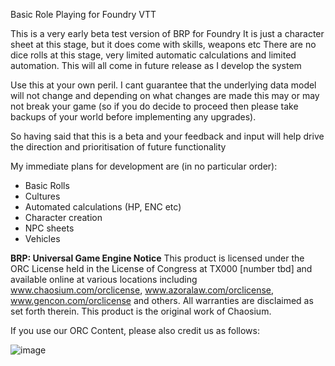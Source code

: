 Basic Role Playing for Foundry VTT

This is a very early beta test version of BRP for Foundry
It is just a character sheet at this stage, but it does come with skills, weapons etc
There are no dice rolls at this stage, very limited automatic calculations and limited automation.
This will all come in future release as I develop the system

Use this at your own peril.  I cant guarantee that the underlying data model will not change and
depending on what changes are made this may or may not break your game (so if you do decide to 
proceed then please take backups of your world before implementing any upgrades).

So having said that this is a beta and your feedback and input will help drive the direction and
prioritisation of future functionality

My immediate plans for development are (in no particular order):
- Basic Rolls
- Cultures
- Automated calculations (HP, ENC etc)
- Character creation
- NPC sheets
- Vehicles

**BRP: Universal Game Engine Notice**
This product is licensed under the ORC License held in the License of Congress at TX000 [number tbd] and available online at various locations including www.chaosium.com/orclicense, www.azoralaw.com/orclicense, www.gencon.com/orclicense and others. All warranties are disclaimed as set forth therein.
This product is the original work of Chaosium.

If you use our ORC Content, please also credit us as follows:


![image](https://github.com/Genii-Locorum/brp/assets/121451824/ca848b0d-40a6-4fd1-ab73-81c48e243b99)

